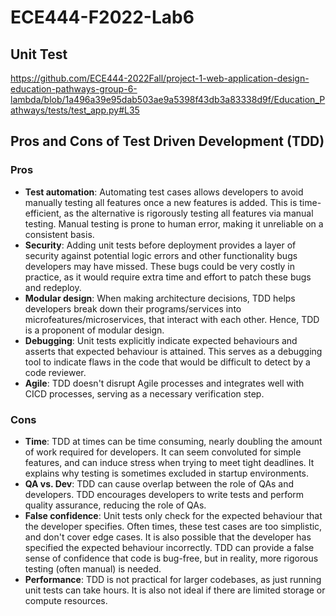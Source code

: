 # ECE444-F2022-Lab6

## Unit Test

https://github.com/ECE444-2022Fall/project-1-web-application-design-education-pathways-group-6-lambda/blob/1a496a39e95dab503ae9a5398f43db3a83338d9f/Education_Pathways/tests/test_app.py#L35

## Pros and Cons of Test Driven Development (TDD)

### Pros
- **Test automation**: Automating test cases allows developers to avoid manually testing all features once a new features is added. This is time-efficient, as the alternative is rigorously testing all features via manual testing. Manual testing is prone to human error, making it unreliable on a consistent basis.
- **Security**: Adding unit tests before deployment provides a layer of security against potential logic errors and other functionality bugs developers may have missed. These bugs could be very costly in practice, as it would require extra time and effort to patch these bugs and redeploy. 
- **Modular design**: When making architecture decisions, TDD helps developers break down their programs/services into microfeatures/microservices, that interact with each other. Hence, TDD is a proponent of modular design. 
- **Debugging**: Unit tests explicitly indicate expected behaviours and asserts that expected behaviour is attained. This serves as a debugging tool to indicate flaws in the code that would be difficult to detect by a code reviewer. 
- **Agile**: TDD doesn't disrupt Agile processes and integrates well with CICD processes, serving as a necessary verification step. 

### Cons
- **Time**: TDD at times can be time consuming, nearly doubling the amount of work required for developers. It can seem convoluted for simple features, and can induce stress when trying to meet tight deadlines. It explains why testing is sometimes excluded in startup environments. 
- **QA vs. Dev**: TDD can cause overlap between the role of QAs and developers. TDD encourages developers to write tests and perform quality assurance, reducing the role of QAs. 
- **False confidence**: Unit tests only check for the expected behaviour that the developer specifies. Often times, these test cases are too simplistic, and don't cover edge cases. It is also possible that the developer has specified the expected behaviour incorrectly. TDD can provide a false sense of confidence that code is bug-free, but in reality, more rigorous testing (often manual) is needed.
- **Performance**: TDD is not practical for larger codebases, as just running unit tests can take hours. It is also not ideal if there are limited storage or compute resources.
